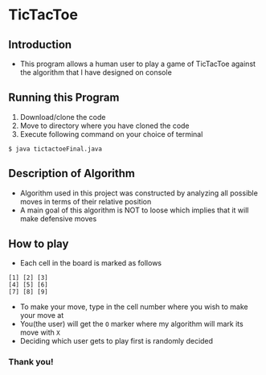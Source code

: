 # TicTacToe
## Introduction
- This program allows a human user to play a game of TicTacToe against the algorithm that I have designed on console

## Running this Program
1. Download/clone the code
2. Move to directory where you have cloned the code
3. Execute following command on your choice of terminal
```
$ java tictactoeFinal.java
```

## Description of Algorithm
- Algorithm used in this project was constructed by analyzing all possible moves in terms of their relative position
- A main goal of this algorithm is NOT to loose which implies that it will make defensive moves

## How to play
- Each cell in the board is marked as follows
```
[1] [2] [3]
[4] [5] [6]
[7] [8] [9]
```
- To make your move, type in the cell number where you wish to make your move at
- You(the user) will get the `O` marker where my algorithm will mark its move with `X`
- Deciding which user gets to play first is randomly decided

### Thank you!
